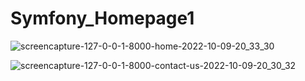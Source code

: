 # Symfony_Homepage1
![screencapture-127-0-0-1-8000-home-2022-10-09-20_33_30](https://user-images.githubusercontent.com/91435300/194773635-4ec84177-17d8-4854-a9d8-5331410c8cd5.png)

![screencapture-127-0-0-1-8000-contact-us-2022-10-09-20_30_32](https://user-images.githubusercontent.com/91435300/194773581-427f40d4-4725-4a8d-92bb-92c19880fcf7.png)
